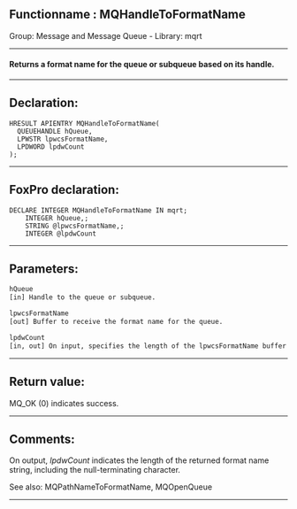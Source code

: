 <link rel="stylesheet" type="text/css" href="../../css/win32api.css">  
<link rel="stylesheet" href="https://cdnjs.cloudflare.com/ajax/libs/font-awesome/4.7.0/css/font-awesome.min.css">

## Functionname : MQHandleToFormatName
Group: Message and Message Queue - Library: mqrt    
***  


#### Returns a format name for the queue or subqueue based on its handle.
***  


## Declaration:
```foxpro  
HRESULT APIENTRY MQHandleToFormatName(
  QUEUEHANDLE hQueue,
  LPWSTR lpwcsFormatName,
  LPDWORD lpdwCount
);  
```  
***  


## FoxPro declaration:
```foxpro  
DECLARE INTEGER MQHandleToFormatName IN mqrt;
	INTEGER hQueue,;
	STRING @lpwcsFormatName,;
	INTEGER @lpdwCount  
```  
***  


## Parameters:
```txt  
hQueue
[in] Handle to the queue or subqueue.

lpwcsFormatName
[out] Buffer to receive the format name for the queue.

lpdwCount
[in, out] On input, specifies the length of the lpwcsFormatName buffer (in Unicode characters).  
```  
***  


## Return value:
MQ_OK (0) indicates success.  
***  


## Comments:
On output, <Em>lpdwCount</Em> indicates the length of the returned format name string, including the null-terminating character.  
  
See also: MQPathNameToFormatName, MQOpenQueue   
  
***  

